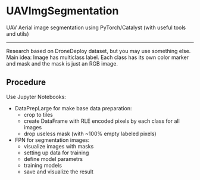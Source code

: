 # UAVImgSegmentation
UAV Aerial image segmentation using PyTorch/Catalyst (with useful tools and utils)
________________________________________________________________________________________
Research based on DroneDeploy dataset, but you may use something else.
Main idea:
Image has multiclass label. Each class has its own color marker and mask and the mask is just an RGB image.
## **Procedure**
Use Jupyter Notebooks:
+ DataPrepLarge for make base data preparation:
  - crop to tiles
  - create DataFrame with RLE encoded pixels by each class for all images
  - drop useless mask (with ~100% empty labeled pixels)
+ FPN for segmentation images:
  - visualize images with masks
  - setting up data for training
  - define model parametrs
  - training models
  - save and visualize the result
